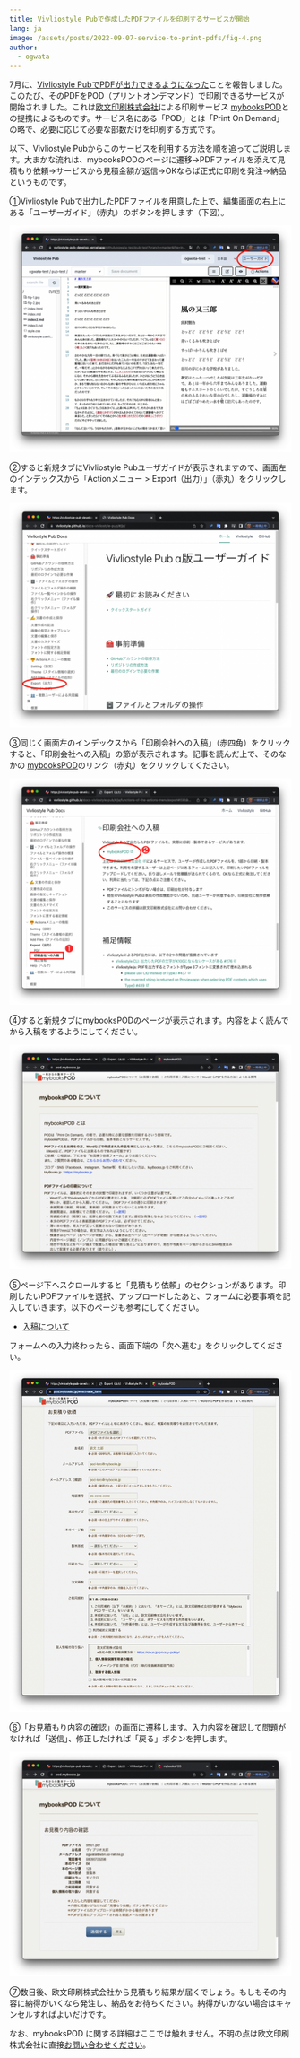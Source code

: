 ```yaml
---
title: Vivliostyle Pubで作成したPDFファイルを印刷するサービスが開始
lang: ja
image: /assets/posts/2022-09-07-service-to-print-pdfs/fig-4.png
author:
  - ogwata
---
```



7月に、[Vivliostyle PubでPDFが出力できるようになった](http://127.0.0.1:4000/ja/blog/2022/07/28/vivliostyle-pub-now-exports-pdf-files/)ことを報告しました。このたび、そのPDFをPOD（プリントオンデマンド）で印刷できるサービスが開始されました。これは[欧文印刷株式会社](https://obun.jp/)による印刷サービス [mybooksPOD](https://pod.mybooks.jp/)との提携によるものです。サービス名にある「POD」とは「Print On Demand」の略で、必要に応じて必要な部数だけを印刷する方式です。

以下、Vivliostyle Pubからこのサービスを利用する方法を順を追ってご説明します。大まかな流れは、mybooksPODのページに遷移→PDFファイルを添えて見積もり依頼→サービスから見積金額が返信→OKならば正式に印刷を発注→納品というものです。

①Vivliostyle Pubで出力したPDFファイルを用意した上で、編集画面の右上にある「ユーザーガイド」（赤丸）のボタンを押します（下図）。

[![ユーザーガイド」（赤丸）のボタン](/assets/posts/2022-09-07-service-to-print-pdfs/fig-1.png)](/assets/posts/2022-09-07-service-to-print-pdfs/fig-1.png)

②すると新規タブにVivliostyle Pubユーザガイドが表示されますので、画面左のインデックスから「Actionメニュー > Export（出力）」（赤丸）をクリックします。

[![Actionメニュー > Export（出力）](/assets/posts/2022-09-07-service-to-print-pdfs/fig-2.png)](/assets/posts/2022-09-07-service-to-print-pdfs/fig-2.png)

③同じく画面左のインデックスから「印刷会社への入稿」（赤四角）をクリックすると、「印刷会社への入稿」の節が表示されます。記事を読んだ上で、そのなかの [mybooksPOD](https://pod.mybooks.jp/)のリンク（赤丸）をクリックしてください。

[![mybooksPODのリンク](/assets/posts/2022-09-07-service-to-print-pdfs/fig-3.png)](/assets/posts/2022-09-07-service-to-print-pdfs/fig-3.png)

④すると新規タブにmybooksPODのページが表示されます。内容をよく読んでから入稿をするようにしてください。

[![mybooksPOD](/assets/posts/2022-09-07-service-to-print-pdfs/fig-4.png)](/assets/posts/2022-09-07-service-to-print-pdfs/fig-4.png)

⑤ページ下へスクロールすると「見積もり依頼」のセクションがあります。印刷したいPDFファイルを選択、アップロードしたあと、フォームに必要事項を記入していきます。以下のページも参考にしてください。

- [入稿について](https://pod.mybooks.jp/other/apply.html)

フォームへの入力終わったら、画面下端の「次へ進む」をクリックしてください。

[![見積もり依頼](/assets/posts/2022-09-07-service-to-print-pdfs/fig-5.png)](/assets/posts/2022-09-07-service-to-print-pdfs/fig-5.png)

⑥「お見積もり内容の確認」の画面に遷移します。入力内容を確認して問題がなければ「送信」、修正したければ「戻る」ボタンを押します。

[![お見積もり内容の確認](/assets/posts/2022-09-07-service-to-print-pdfs/fig-6.png)](/assets/posts/2022-09-07-service-to-print-pdfs/fig-6.png)

⑦数日後、欧文印刷株式会社から見積もり結果が届くでしょう。もしもその内容に納得がいくなら発注し、納品をお待ちください。納得がいかない場合はキャンセルすればよいだけです。

なお、mybooksPOD に関する詳細はここでは触れません。不明の点は欧文印刷株式会社に直接[お問い合わせください](https://otoiawase.jp/do/public/form/mybooks/1)。